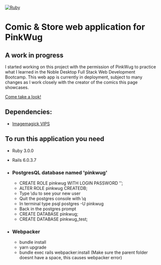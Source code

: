 [![Ruby](https://github.com/Samuel1698/PinkWug.live/actions/workflows/ruby.yml/badge.svg?branch=main)](https://github.com/Samuel1698/PinkWug.live/actions/workflows/ruby.yml)
# Comic & Store web application for PinkWug

## A work in progress
I started working on this project with the permission of PinkWug to practice what I learned in the Noble Desktop Full Stack Web Development Bootcamp.
This web app is currently in deployment, subject to many changes as I work closely with the creator of the comics this page showcases.

[Come take a look!](https://secret-retreat-55021.herokuapp.com/)


## Dependencies:
* [Imagemagick VIPS](https://github.com/janko/image_processing)

## To run this application you need
* Ruby 3.0.0
* Rails 6.0.3.7

* ### PostgresQL database named 'pinkwug'
  * CREATE ROLE pinkwug WITH LOGIN PASSWORD '<any password>';
  * ALTER ROLE pinkwug CREATEDB;
  * Type \du to see your new user
  * Quit the postgres console with \q
  * In terminal type psql postgres -U pinkwug
  * Back in the postgres prompt
  * CREATE DATABASE pinkwug;
  * CREATE DATABASE pinkwug_test;
* ### Webpacker
  * bundle install
  * yarn upgrade
  * bundle exec rails webpacker:install (Make sure the parent folder doesnt have a space, this causes webpacker error)

